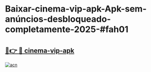 # Baixar-cinema-vip-apk-Apk-sem-anúncios-desbloqueado-completamente-2025-#fah01

# <h2><a href="https://ainizakaria.my?title=cinema-vip-apk&ref=24M">🔗👉 🔴 cinema-vip-apk</a></h2>

[![acn](https://github.com/user-attachments/assets/0f9c940e-d8b0-45ae-aac7-cd30a18b3e1c)](https://ainizakaria.my?title=cinema-vip-apk&ref=24M)

